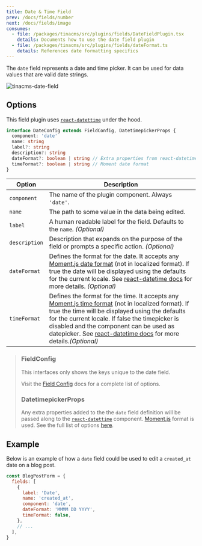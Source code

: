 ```yaml
---
title: Date & Time Field
prev: /docs/fields/number
next: /docs/fields/image
consumes:
  - file: /packages/tinacms/src/plugins/fields/DateFieldPlugin.tsx
    details: Documents how to use the date field plugin
  - file: /packages/tinacms/src/plugins/fields/dateFormat.ts
    details: References date formatting specifics
---
```


The `date` field represents a date and time picker. It can be used for data values that are valid date strings.

![tinacms-date-field](/img/fields/date.jpg)

## Options

This field plugin uses [`react-datettime`](https://www.npmjs.com/package/react-datetime) under the hood.

```typescript
interface DateConfig extends FieldConfig, DatetimepickerProps {
  component: 'date'
  name: string
  label?: string
  description?: string
  dateFormat?: boolean | string // Extra properties from react-datetime
  timeFormat?: boolean | string // Moment date format
}
```

| Option        | Description                                                                                                                                                                                                                                                                                                                                                                                                               |
| ------------- | ------------------------------------------------------------------------------------------------------------------------------------------------------------------------------------------------------------------------------------------------------------------------------------------------------------------------------------------------------------------------------------------------------------------------- |
| `component`   | The name of the plugin component. Always `'date'`.                                                                                                                                                                                                                                                                                                                                                                        |
| `name`        | The path to some value in the data being edited.                                                                                                                                                                                                                                                                                                                                                                          |
| `label`       | A human readable label for the field. Defaults to the `name`. _(Optional)_                                                                                                                                                                                                                                                                                                                                                |
| `description` | Description that expands on the purpose of the field or prompts a specific action. _(Optional)_                                                                                                                                                                                                                                                                                                                           |
| `dateFormat`  | Defines the format for the date. It accepts any [Moment.js date format](https://momentjs.com/docs/#/displaying/format/) (not in localized format). If true the date will be displayed using the defaults for the current locale. See [react-datetime docs](https://github.com/YouCanBookMe/react-datetime) for more details. _(Optional)_                                                                                 |
| `timeFormat`  | Defines the format for the time. It accepts any [Moment.js time format](https://momentjs.com/docs/#/displaying/format/) (not in localized format). If true the time will be displayed using the defaults for the current locale. If false the timepicker is disabled and the component can be used as datepicker. See [react-datetime docs](https://github.com/YouCanBookMe/react-datetime) for more details._(Optional)_ |

> ### FieldConfig
>
> This interfaces only shows the keys unique to the date field.
>
> Visit the [Field Config](/docs/fields) docs for a complete list of options.
>
> ### DatetimepickerProps
>
> Any extra properties added to the the `date` field definition will be passed along to the [`react-datettime`](https://www.npmjs.com/package/react-datetime) component. [Moment.js](https://momentjs.com/docs/#/displaying/format/) format is used. See the full list of options [here](https://www.npmjs.com/package/react-datetime#api).

## Example

Below is an example of how a `date` field could be used to edit a `created_at` date on a blog post.

```javascript
const BlogPostForm = {
  fields: [
    {
      label: 'Date',
      name: 'created_at',
      component: 'date',
      dateFormat: 'MMMM DD YYYY',
      timeFormat: false,
    },
    // ...
  ],
}
```
